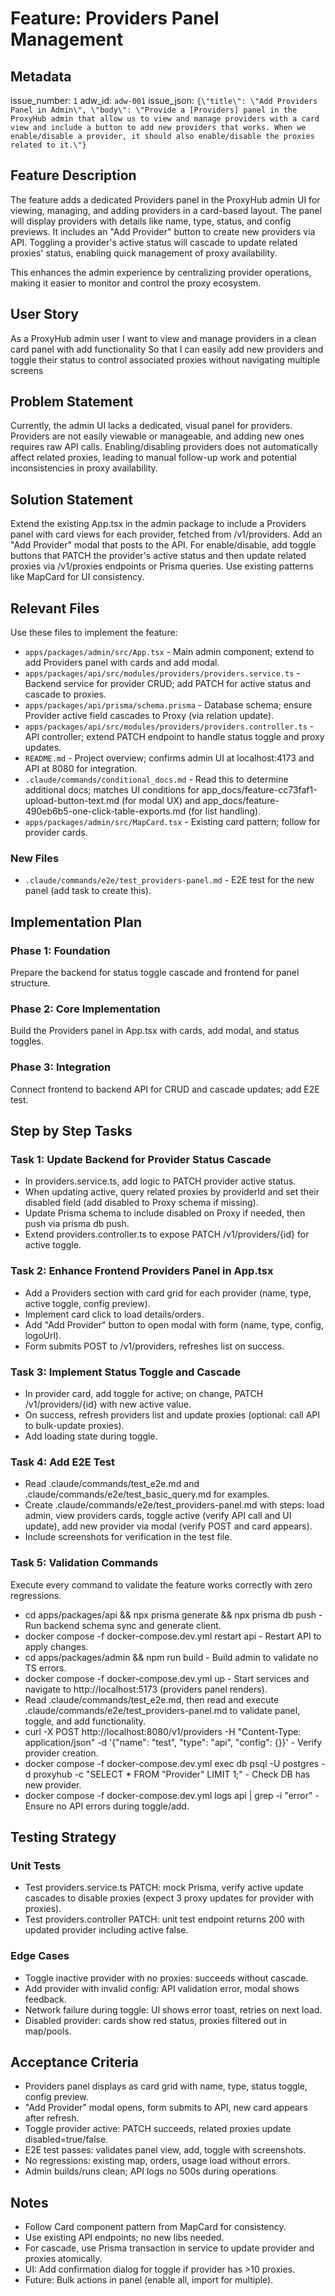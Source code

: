 # Feature: Providers Panel Management

## Metadata

issue_number: `1`
adw_id: `adw-001`
issue_json: `{\"title\": \"Add Providers Panel in Admin\", \"body\": \"Provide a [Providers] panel in the ProxyHub admin that allow us to view and manage providers with a card view and include a button to add new providers that works. When we enable/disable a provider, it should also enable/disable the proxies related to it.\"}`

## Feature Description

The feature adds a dedicated Providers panel in the ProxyHub admin UI for viewing, managing, and adding providers in a card-based layout. The panel will display providers with details like name, type, status, and config previews. It includes an "Add Provider" button to create new providers via API. Toggling a provider's active status will cascade to update related proxies' status, enabling quick management of proxy availability.

This enhances the admin experience by centralizing provider operations, making it easier to monitor and control the proxy ecosystem.

## User Story

As a ProxyHub admin user
I want to view and manage providers in a clean card panel with add functionality
So that I can easily add new providers and toggle their status to control associated proxies without navigating multiple screens

## Problem Statement

Currently, the admin UI lacks a dedicated, visual panel for providers. Providers are not easily viewable or manageable, and adding new ones requires raw API calls. Enabling/disabling providers does not automatically affect related proxies, leading to manual follow-up work and potential inconsistencies in proxy availability.

## Solution Statement

Extend the existing App.tsx in the admin package to include a Providers panel with card views for each provider, fetched from /v1/providers. Add an "Add Provider" modal that posts to the API. For enable/disable, add toggle buttons that PATCH the provider's active status and then update related proxies via /v1/proxies endpoints or Prisma queries. Use existing patterns like MapCard for UI consistency.

## Relevant Files

Use these files to implement the feature:

- `apps/packages/admin/src/App.tsx` - Main admin component; extend to add Providers panel with cards and add modal.
- `apps/packages/api/src/modules/providers/providers.service.ts` - Backend service for provider CRUD; add PATCH for active status and cascade to proxies.
- `apps/packages/api/prisma/schema.prisma` - Database schema; ensure Provider active field cascades to Proxy (via relation update).
- `apps/packages/api/src/modules/providers/providers.controller.ts` - API controller; extend PATCH endpoint to handle status toggle and proxy updates.
- `README.md` - Project overview; confirms admin UI at localhost:4173 and API at 8080 for integration.
- `.claude/commands/conditional_docs.md` - Read this to determine additional docs; matches UI conditions for app_docs/feature-cc73faf1-upload-button-text.md (for modal UX) and app_docs/feature-490eb6b5-one-click-table-exports.md (for list handling).
- `apps/packages/admin/src/MapCard.tsx` - Existing card pattern; follow for provider cards.

### New Files

- `.claude/commands/e2e/test_providers-panel.md` - E2E test for the new panel (add task to create this).

## Implementation Plan

### Phase 1: Foundation

Prepare the backend for status toggle cascade and frontend for panel structure.

### Phase 2: Core Implementation

Build the Providers panel in App.tsx with cards, add modal, and status toggles.

### Phase 3: Integration

Connect frontend to backend API for CRUD and cascade updates; add E2E test.

## Step by Step Tasks

### Task 1: Update Backend for Provider Status Cascade

- In providers.service.ts, add logic to PATCH provider active status.
- When updating active, query related proxies by providerId and set their disabled field (add disabled to Proxy schema if missing).
- Update Prisma schema to include disabled on Proxy if needed, then push via prisma db push.
- Extend providers.controller.ts to expose PATCH /v1/providers/{id} for active toggle.

### Task 2: Enhance Frontend Providers Panel in App.tsx

- Add a Providers section with card grid for each provider (name, type, active toggle, config preview).
- Implement card click to load details/orders.
- Add "Add Provider" button to open modal with form (name, type, config, logoUrl).
- Form submits POST to /v1/providers, refreshes list on success.

### Task 3: Implement Status Toggle and Cascade

- In provider card, add toggle for active; on change, PATCH /v1/providers/{id} with new active value.
- On success, refresh providers list and update proxies (optional: call API to bulk-update proxies).
- Add loading state during toggle.

### Task 4: Add E2E Test

- Read .claude/commands/test_e2e.md and .claude/commands/e2e/test_basic_query.md for examples.
- Create .claude/commands/e2e/test_providers-panel.md with steps: load admin, view providers cards, toggle active (verify API call and UI update), add new provider via modal (verify POST and card appears).
- Include screenshots for verification in the test file.

### Task 5: Validation Commands

Execute every command to validate the feature works correctly with zero regressions.

- cd apps/packages/api && npx prisma generate && npx prisma db push - Run backend schema sync and generate client.
- docker compose -f docker-compose.dev.yml restart api - Restart API to apply changes.
- cd apps/packages/admin && npm run build - Build admin to validate no TS errors.
- docker compose -f docker-compose.dev.yml up - Start services and navigate to http://localhost:5173 (providers panel renders).
- Read .claude/commands/test_e2e.md, then read and execute .claude/commands/e2e/test_providers-panel.md to validate panel, toggle, and add functionality.
- curl -X POST http://localhost:8080/v1/providers -H "Content-Type: application/json" -d '{"name": "test", "type": "api", "config": {}}' - Verify provider creation.
- docker compose -f docker-compose.dev.yml exec db psql -U postgres -d proxyhub -c "SELECT * FROM \"Provider\" LIMIT 1;" - Check DB has new provider.
- docker compose -f docker-compose.dev.yml logs api | grep -i "error" - Ensure no API errors during toggle/add.

## Testing Strategy

### Unit Tests

- Test providers.service.ts PATCH: mock Prisma, verify active update cascades to disable proxies (expect 3 proxy updates for provider with proxies).
- Test providers.controller PATCH: unit test endpoint returns 200 with updated provider including active false.

### Edge Cases

- Toggle inactive provider with no proxies: succeeds without cascade.
- Add provider with invalid config: API validation error, modal shows feedback.
- Network failure during toggle: UI shows error toast, retries on next load.
- Disabled provider: cards show red status, proxies filtered out in map/pools.

## Acceptance Criteria

- Providers panel displays as card grid with name, type, status toggle, config preview.
- "Add Provider" modal opens, form submits to API, new card appears after refresh.
- Toggle provider active: PATCH succeeds, related proxies update disabled=true/false.
- E2E test passes: validates panel view, add, toggle with screenshots.
- No regressions: existing map, orders, usage load without errors.
- Admin builds/runs clean; API logs no 500s during operations.

## Notes

- Follow Card component pattern from MapCard for consistency.
- Use existing API endpoints; no new libs needed.
- For cascade, use Prisma transaction in service to update provider and proxies atomically.
- UI: Add confirmation dialog for toggle if provider has >10 proxies.
- Future: Bulk actions in panel (enable all, import for multiple).